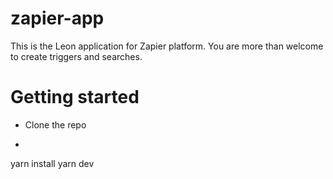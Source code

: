 # zapier-app
This is the Leon application for Zapier platform. You are more than welcome to create triggers and searches.

# Getting started

* Clone the repo
* ```
yarn install
yarn dev
```
